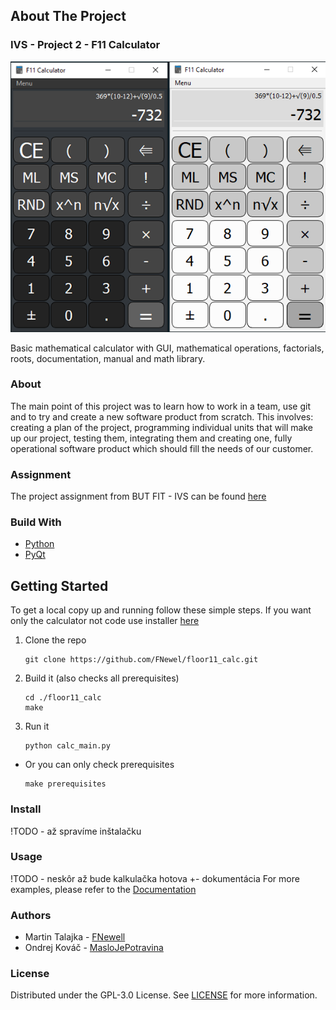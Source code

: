 ## About The Project
### IVS - Project 2 - F11 Calculator
![F11 Calculator](screenshot.png?raw=true "F11 Calculator")

Basic mathematical calculator with GUI, mathematical operations, factorials, roots, documentation, manual and math library.

### About
The main point of this project was to learn how to work in a team, use git and to try and create a new software product from scratch. 
This involves: creating a plan of the project, programming individual units that will make up our project, testing them, integrating them and creating one, fully operational software product which should fill the needs of our customer.

### Assignment
The project assignment from BUT FIT - IVS can be found [here](http://ivs.fit.vutbr.cz/projekt-2_tymova_spoluprace2020-21.html)

### Build With
* [Python](https://www.python.org/)
* [PyQt](https://riverbankcomputing.com/software/pyqt)

## Getting Started
To get a local copy up and running follow these simple steps.
If you want only the calculator not code use installer [here](#install)

1. Clone the repo
    ```
    git clone https://github.com/FNewel/floor11_calc.git
    ```
2. Build it (also checks all prerequisites)
    ```
    cd ./floor11_calc
    make
    ```
3. Run it
    ```
    python calc_main.py
    ```
* Or you can only check prerequisites
    ```
    make prerequisites
    ```

### Install
!TODO - až spravíme inštalačku

### Usage
!TODO - neskôr až bude kalkulačka hotova +- dokumentácia
For more examples, please refer to the [Documentation](dokumentace.pdf)

### Authors
* Martin Talajka - [FNewell](https://github.com/FNewel)
* Ondrej Kováč - [MasloJePotravina](https://github.com/MasloJePotravina)

### License
Distributed under the GPL-3.0 License. See [LICENSE](LICENSE) for more information.
